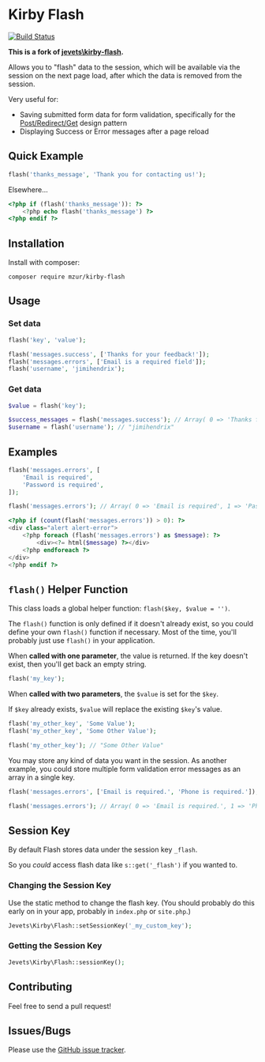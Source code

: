 # Kirby Flash

[![Build Status](https://travis-ci.org/mzur/kirby-flash.svg?branch=master)](https://travis-ci.org/mzur/kirby-flash)

**This is a fork of [jevets\kirby-flash](https://github.com/jevets/kirby-flash).**

Allows you to "flash" data to the session, which will be available via the session on the next page load, after which the data is removed from the session.

Very useful for:

- Saving submitted form data for form validation, specifically for the [Post/Redirect/Get](https://en.wikipedia.org/wiki/Post/Redirect/Get) design pattern
- Displaying Success or Error messages after a page reload

## Quick Example

```php
flash('thanks_message', 'Thank you for contacting us!');
```

Elsewhere...

```php
<?php if (flash('thanks_message')): ?>
    <?php echo flash('thanks_message') ?>
<?php endif ?>
```

## Installation

Install with composer:

```
composer require mzur/kirby-flash
```

## Usage

### Set data
```php
flash('key', 'value');

flash('messages.success', ['Thanks for your feedback!']);
flash('messages.errors', ['Email is a required field']);
flash('username', 'jimihendrix');
```

### Get data
```php
$value = flash('key');

$success_messages = flash('messages.success'); // Array( 0 => 'Thanks for your feedback!' )
$username = flash('username'); // "jimihendrix"
```

## Examples

```php
flash('messages.errors', [
    'Email is required',
    'Password is required',
]);

flash('messages.errors'); // Array( 0 => 'Email is required', 1 => 'Password is required' )
```

```php
<?php if (count(flash('messages.errors')) > 0): ?>
<div class="alert alert-error">
    <?php foreach (flash('messages.errors') as $message): ?>
        <div><?= html($message) ?></div>
    <?php endforeach ?>
</div>
<?php endif ?>
```

## `flash()` Helper Function

This class loads a global helper function: `flash($key, $value = '')`.

The `flash()` function is only defined if it doesn't already exist, so you could define your own `flash()` function if necessary. Most of the time, you'll probably just use `flash()` in your application.

When **called with one parameter**, the value is returned. If the key doesn't exist, then you'll get back an empty string.

```php
flash('my_key');
```

When **called with two parameters**, the `$value` is set for the `$key`.

If `$key` already exists, `$value` will replace the existing `$key`'s value.

```php
flash('my_other_key', 'Some Value');
flash('my_other_key', 'Some Other Value');

flash('my_other_key'); // "Some Other Value"
```

You may store any kind of data you want in the session. As another example, you could store multiple form validation error messages as an array in a single key.

```php
flash('messages.errors', ['Email is required.', 'Phone is required.']);

flash('messages.errors'); // Array( 0 => 'Email is required.', 1 => 'Phone is required.' )
```

## Session Key

By default Flash stores data under the session key `_flash`.

So you *could* access flash data like `s::get('_flash')` if you wanted to.

### Changing the Session Key

Use the static method to change the flash key. (You should probably do this early on in your app, probably in `index.php` or `site.php`.)

```php
Jevets\Kirby\Flash::setSessionKey('_my_custom_key');
```

### Getting the Session Key

```php
Jevets\Kirby\Flash::sessionKey();
```


## Contributing

Feel free to send a pull request!

## Issues/Bugs

Please use the [GitHub issue tracker](https://github.com/mzur/kirby-flash/issues).
